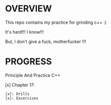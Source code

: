 # OVERVIEW
This repo contains my practice for grinding c++ :) 

It's hard!!! I know!!!

But, I don't give a fuck, motherfucker !!!

# PROGRESS
Principle And Practice C++

[x] Chapter 17:

    [x]: Drills
    [x]: Excercises

